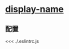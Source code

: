 # [display-name](https://github.com/jsx-eslint/eslint-plugin-react/blob/master/docs/rules/display-name.md)

## 配置

<<< ./.eslintrc.js
